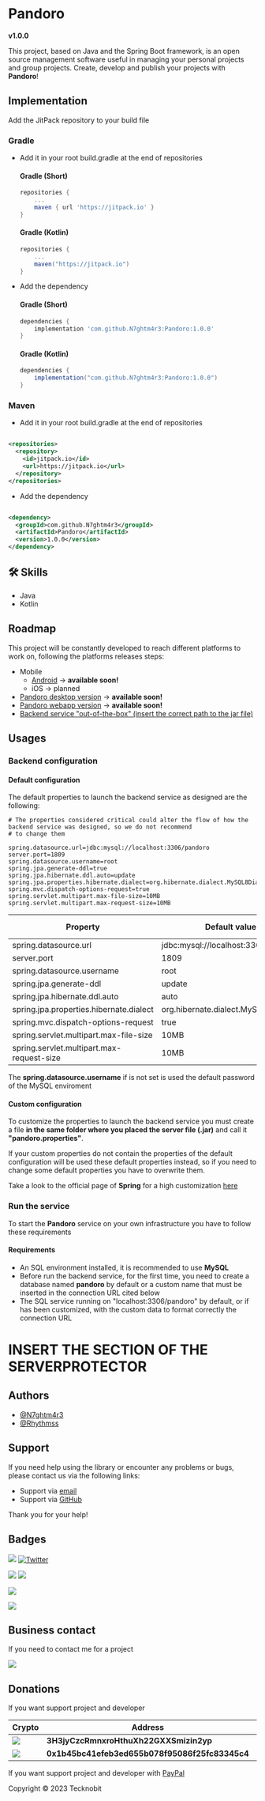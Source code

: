 # Pandoro

**v1.0.0**

This project, based on Java and the
Spring Boot framework, is an open source management software useful in managing your personal projects and group
projects.
Create, develop and publish your projects with **Pandoro**!

## Implementation

Add the JitPack repository to your build file

### Gradle

- Add it in your root build.gradle at the end of repositories

  #### Gradle (Short)

    ```gradle
    repositories {
        ...
        maven { url 'https://jitpack.io' }
    }
    ```

  #### Gradle (Kotlin)

    ```gradle
    repositories {
        ...
        maven("https://jitpack.io")
    }
    ```

- Add the dependency

  #### Gradle (Short)

    ```gradle
    dependencies {
        implementation 'com.github.N7ghtm4r3:Pandoro:1.0.0'
    }
    ```

  #### Gradle (Kotlin)

    ```gradle
    dependencies {
        implementation("com.github.N7ghtm4r3:Pandoro:1.0.0")
    }
    ```

### Maven

- Add it in your root build.gradle at the end of repositories

```xml

<repositories>
  <repository>
    <id>jitpack.io</id>
    <url>https://jitpack.io</url>
  </repository>
</repositories>
```

- Add the dependency

```xml

<dependency>
  <groupId>com.github.N7ghtm4r3</groupId>
  <artifactId>Pandoro</artifactId>
  <version>1.0.0</version>
</dependency>
```

## 🛠 Skills

- Java
- Kotlin

## Roadmap

This project will be constantly developed to reach different platforms to work on, following the platforms releases
steps:

- Mobile
  - <a href="https://github.com/N7ghtm4r3/Pandoro-Android#readme">Android</a> -> **available soon!**
  - iOS -> planned
- <a href="https://github.com/N7ghtm4r3/Pandoro-Desktop">Pandoro desktop version</a> -> **available soon!**
- <a href="https://github.com/N7ghtm4r3/Pandoro-webapp">Pandoro webapp version</a> -> **available soon!**
- <a href="https://github.com/N7ghtm4r3/Pandoro/">Backend service "out-of-the-box" (insert the correct path to the jar
  file)</a>

## Usages

### Backend configuration

#### Default configuration

The default properties to launch the backend service as designed are the following:

``` properties
# The properties considered critical could alter the flow of how the backend service was designed, so we do not recommend
# to change them

spring.datasource.url=jdbc:mysql://localhost:3306/pandoro
server.port=1809
spring.datasource.username=root
spring.jpa.generate-ddl=true 
spring.jpa.hibernate.ddl.auto=update
spring.jpa.properties.hibernate.dialect=org.hibernate.dialect.MySQL8Dialect
spring.mvc.dispatch-options-request=true
spring.servlet.multipart.max-file-size=10MB
spring.servlet.multipart.max-request-size=10MB
```

| Property                                  | Default value                       | Not-Critical       | Recommended to change |
|-------------------------------------------|-------------------------------------|--------------------|-----------------------|
| spring.datasource.url                     | jdbc:mysql://localhost:3306/pandoro | :white_check_mark: | :x:                   | 
| server.port                               | 1809                                | :white_check_mark: | /                     |
| spring.datasource.username                | root                                | :white_check_mark: | :white_check_mark:    |
| spring.jpa.generate-ddl                   | update                              | :x:                | :x:                   |
| spring.jpa.hibernate.ddl.auto             | auto                                | :x:                | :x:                   |           
| spring.jpa.properties.hibernate.dialect   | org.hibernate.dialect.MySQL8Dialect | :x:                | :x:                   |           
| spring.mvc.dispatch-options-request       | true                                | :x:                | :x:                   |           
| spring.servlet.multipart.max-file-size    | 10MB                                | :white_check_mark: | /                     |           
| spring.servlet.multipart.max-request-size | 10MB                                | :white_check_mark: | /                     |

The **spring.datasource.username** if is not set is used the default password of the MySQL enviroment

#### Custom configuration

To customize the properties to launch the backend service you must create a file **in the same folder where you placed
the server file (.jar)** and call it **"pandoro.properties"**.

If your custom properties do not contain the properties of the default configuration will be used these default
properties instead,
so if you need to change some default properties you have to overwrite them.

Take a look to the official page of **Spring** for a high
customization <a href="https://docs.spring.io/spring-boot/docs/current/reference/html/application-properties.html">
here</a>

### Run the service

To start the **Pandoro** service on your own infrastructure you have to follow these requirements

#### Requirements

- An SQL environment installed, it is recommended to use **MySQL**
- Before run the backend service, for the first time, you need to create a database named **pandoro** by default or a
  custom name that must be inserted in the connection URL cited below
- The SQL service running on "localhost:3306/pandoro" by default, or if has been customized, with the custom data to
  format correctly the connection URL

# INSERT THE SECTION OF THE SERVERPROTECTOR

## Authors

- [@N7ghtm4r3](https://www.github.com/N7ghtm4r3)
- [@Rhythmss](https://www.github.com/Rhythmss)

## Support

If you need help using the library or encounter any problems or bugs, please contact us via the following links:

- Support via <a href="mailto:infotecknobitcompany@gmail.com">email</a>
- Support via <a href="https://github.com/N7ghtm4r3/Pandoro/issues/new">GitHub</a>

Thank you for your help!

## Badges

[![](https://img.shields.io/badge/Google_Play-414141?style=for-the-badge&logo=google-play&logoColor=white)](https://play.google.com/store/apps/developer?id=Tecknobit)
[![Twitter](https://img.shields.io/badge/Twitter-1DA1F2?style=for-the-badge&logo=twitter&logoColor=white)](https://twitter.com/tecknobit)

[![](https://img.shields.io/badge/Java-ED8B00?style=for-the-badge&logo=java&logoColor=white)](https://www.oracle.com/java/)
[![](https://img.shields.io/badge/Kotlin-0095D5?&style=for-the-badge&logo=kotlin&logoColor=white)](https://kotlinlang.org/)

[![](https://img.shields.io/badge/Spring_Boot-F2F4F9?style=for-the-badge&logo=spring-boot)](https://spring.io/projects/spring-boot)

[![](https://jitpack.io/v/N7ghtm4r3/Pandoro.svg)](https://jitpack.io/#N7ghtm4r3/Pandoro)

## Business contact

If you need to contact me for a project

[![](https://img.shields.io/badge/fiverr-1DBF73?style=for-the-badge&logo=fiverr&logoColor=white)](https://www.fiverr.com/manuel_maurizio)

## Donations

If you want support project and developer

| Crypto                                                                                              | Address                                        | Network  |
|-----------------------------------------------------------------------------------------------------|------------------------------------------------|----------|
| ![](https://img.shields.io/badge/Bitcoin-000000?style=for-the-badge&logo=bitcoin&logoColor=white)   | **3H3jyCzcRmnxroHthuXh22GXXSmizin2yp**         | Bitcoin  |
| ![](https://img.shields.io/badge/Ethereum-3C3C3D?style=for-the-badge&logo=Ethereum&logoColor=white) | **0x1b45bc41efeb3ed655b078f95086f25fc83345c4** | Ethereum |

If you want support project and developer
with <a href="https://www.paypal.com/donate/?hosted_button_id=5QMN5UQH7LDT4">PayPal</a>

Copyright © 2023 Tecknobit
